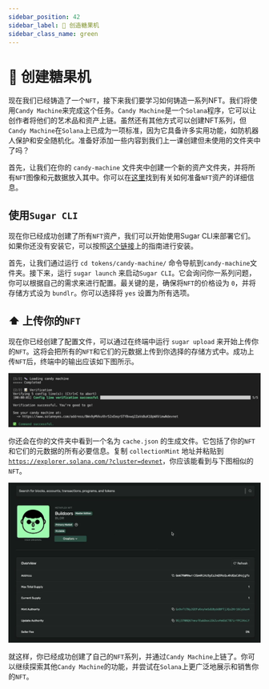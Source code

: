 ```yaml
---
sidebar_position: 42
sidebar_label: 🍬 创造糖果机
sidebar_class_name: green
---
```


# 🍬 创建糖果机

现在我们已经铸造了一个`NFT`，接下来我们要学习如何铸造一系列NFT。我们将使用`Candy Machine`来完成这个任务。`Candy Machine`是一个`Solana`程序，它可以让创作者将他们的艺术品和资产上链。虽然还有其他方式可以创建NFT系列，但`Candy Machine`在`Solana`上已成为一项标准，因为它具备许多实用功能，如防机器人保护和安全随机化。准备好添加一些内容到我们上一课创建但未使用的文件夹中了吗？

首先，让我们在你的 `candy-machine` 文件夹中创建一个新的资产文件夹，并将所有`NFT`图像和元数据放入其中。你可以在[这里](https://docs.metaplex.com/developer-tools/sugar/guides/preparing-assets)找到有关如何准备`NFT`资产的详细信息。

## 使用`Sugar CLI`

现在你已经成功创建了所有`NFT`资产，我们可以开始使用Sugar CLI来部署它们。如果你还没有安装它，可以按照[这个链接](https://docs.metaplex.com/developer-tools/sugar/overview/installation)上的指南进行安装。

首先，让我们通过运行 `cd tokens/candy-machine/` 命令导航到`candy-machine`文件夹。接下来，运行 `sugar launch` 来启动`Sugar CLI`。它会询问你一系列问题，你可以根据自己的需求来进行配置。最关键的是，确保将`NFT`的价格设为 `0`，并将存储方式设为 `bundlr`。你可以选择将 `yes` 设置为所有选项。

## ⬆️ 上传你的`NFT`

现在你已经创建了配置文件，可以通过在终端中运行 `sugar upload` 来开始上传你的`NFT`。这将会把所有的`NFT`和它们的元数据上传到你选择的存储方式中。成功上传`NFT`后，终端中的输出应该如下图所示。

![](./img/sugar-upload.png)

你还会在你的文件夹中看到一个名为 `cache.json` 的生成文件。它包括了你的`NFT`和它们的元数据的所有必要信息。复制 `collectionMint` 地址并粘贴到[`https://explorer.solana.com/?cluster=devnet`](https://explorer.solana.com/?cluster=devnet)，你应该能看到与下图相似的`NFT`。

![](./img/nft.png)

就这样，你已经成功创建了自己的`NFT`系列，并通过`Candy Machine`上链了。你可以继续探索其他`Candy Machine`的功能，并尝试在`Solana`上更广泛地展示和销售你的`NFT`。
